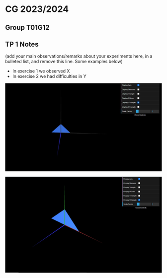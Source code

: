 # CG 2023/2024

## Group T01G12

## TP 1 Notes

(add your main observations/remarks about your experiments here, in a bulleted list, and remove this line. Some examples below)

- In exercise 1 we observed X
- In exercise 2 we had difficulties in Y

![Screenshot 1](screenshots/cg-t01g12-tp1-2.jpg)

![Screenshot 2](screenshots/cg-t01g12-tp1-2(TriangleBig).jpg)
